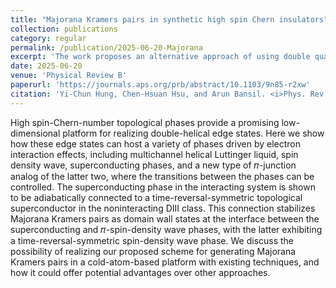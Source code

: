 ```yaml
---
title: "Majorana Kramers pairs in synthetic high spin Chern insulators"
collection: publications
category: regular
permalink: /publication/2025-06-20-Majorana
excerpt: 'The work proposes an alternative approach of using double quantum spin Hall insutors to realize Majorana Kramers pair as domain wall states between two strongly correlated phases in cold-atom systems.'
date: 2025-06-20
venue: 'Physical Review B'
paperurl: 'https://journals.aps.org/prb/abstract/10.1103/9n85-r2xw'
citation: 'Yi-Chun Hung, Chen-Hsuan Hsu, and Arun Bansil. <i>Phys. Rev. B</i> 111 245145 (2025).'
---
```


High spin-Chern-number topological phases provide a promising low-dimensional platform for realizing double-helical edge states. Here we show how these edge states can host a variety of phases driven by electron interaction effects, including multichannel helical Luttinger liquid, spin density wave, superconducting phases, and a new type of 𝜋-junction analog of the latter two, where the transitions between the phases can be controlled. The superconducting phase in the interacting system is shown to be adiabatically connected to a time-reversal-symmetric topological superconductor in the noninteracting DIII class. This connection stabilizes Majorana Kramers pairs as domain wall states at the interface between the superconducting and 𝜋-spin-density wave phases, with the latter exhibiting a time-reversal-symmetric spin-density wave phase. We discuss the possibility of realizing our proposed scheme for generating Majorana Kramers pairs in a cold-atom-based platform with existing techniques, and how it could offer potential advantages over other approaches.
